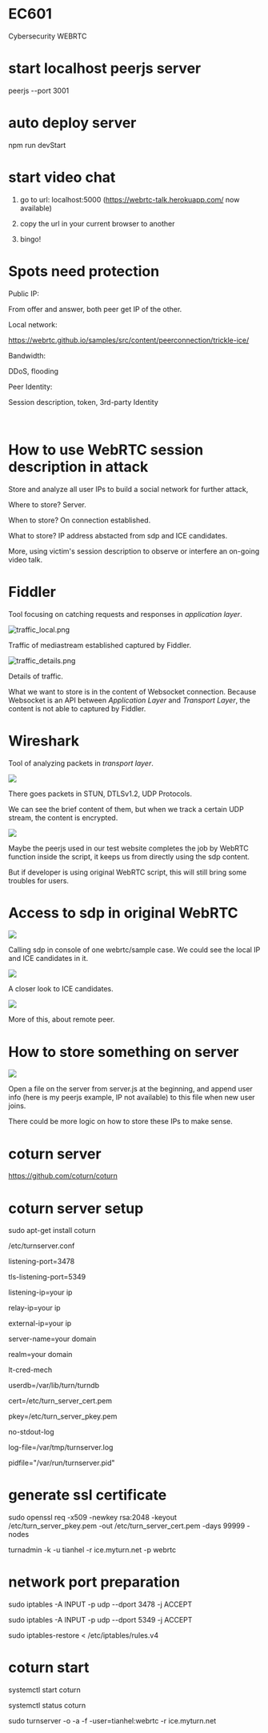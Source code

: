 # EC601
 Cybersecurity WEBRTC

# start localhost peerjs server

peerjs --port 3001

# auto deploy server

npm run devStart

# start video chat

1) go to url: localhost:5000 (https://webrtc-talk.herokuapp.com/ now available)

2) copy the url in your current browser to another

3) bingo!

# Spots need protection

Public IP:

From offer and answer, both peer get IP of the other.

Local network:

https://webrtc.github.io/samples/src/content/peerconnection/trickle-ice/

Bandwidth:

DDoS, flooding

Peer Identity:

Session description, token, 3rd-party Identity

&nbsp;

# How to use WebRTC session description in attack

Store and analyze all user IPs to build a social network for further attack,

Where to store? Server.

When to store? On connection established.

What to store? IP address abstacted from sdp and ICE candidates.

More, using victim's session description to observe or interfere an on-going video talk. 

# Fiddler

Tool focusing on catching requests and responses in _application layer_.

![traffic_local.png](https://ryan2214.github.io/EC601/traffic_local.png)

Traffic of mediastream established captured by Fiddler.

![traffic_details.png](https://ryan2214.github.io/EC601/traffic_details.png)

Details of traffic.

What we want to store is in the content of Websocket connection. Because Websocket is an API between _Application Layer_ and _Transport Layer_, the content is not able to captured by Fiddler.

# Wireshark

Tool of analyzing packets in _transport layer_.

![](https://ryan2214.github.io/EC601/ws_packets.png)

There goes packets in STUN, DTLSv1.2, UDP Protocols. 

We can see the brief content of them, but when we track a certain UDP stream, the content is encrypted.

![](https://ryan2214.github.io/EC601/ws_stream.png)

Maybe the peerjs used in our test website completes the job by WebRTC function inside the script, it keeps us from directly using the sdp content.

But if developer is using original WebRTC script, this will still bring some troubles for users.

# Access to sdp in original WebRTC

![](https://ryan2214.github.io/EC601/current_localdes.png)

Calling sdp in console of one webrtc/sample case. We could see the local IP and ICE candidates in it.

![](https://ryan2214.github.io/EC601/candidates.png)

A closer look to ICE candidates.

![](https://ryan2214.github.io/EC601/current_remotedes.png)

More of this, about remote peer.

# How to store something on server

![](https://ryan2214.github.io/EC601/store_userId.png)

Open a file on the server from server.js at the beginning, and append user info (here is my peerjs example, IP not available) to this file when new user joins.

There could be more logic on how to store these IPs to make sense.

# coturn server

https://github.com/coturn/coturn

# coturn server setup

sudo apt-get install coturn

/etc/turnserver.conf

listening-port=3478

tls-listening-port=5349

listening-ip=your ip

relay-ip=your ip

external-ip=your ip

server-name=your domain

realm=your domain

lt-cred-mech

userdb=/var/lib/turn/turndb

cert=/etc/turn_server_cert.pem

pkey=/etc/turn_server_pkey.pem

no-stdout-log

log-file=/var/tmp/turnserver.log

pidfile="/var/run/turnserver.pid"

# generate ssl certificate

sudo openssl req -x509 -newkey rsa:2048 -keyout   /etc/turn_server_pkey.pem -out /etc/turn_server_cert.pem -days 99999 -nodes

turnadmin -k -u tianhel -r ice.myturn.net -p webrtc

# network port preparation

sudo iptables -A INPUT -p udp --dport 3478 -j ACCEPT

sudo iptables -A INPUT -p udp --dport 5349 -j ACCEPT

sudo iptables-restore < /etc/iptables/rules.v4

# coturn start

systemctl start coturn

systemctl status coturn

sudo turnserver -o -a -f -user=tianhel:webrtc -r ice.myturn.net
